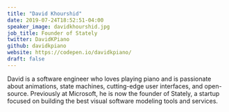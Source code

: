 ```yaml
---
title: "David Khourshid"
date: 2019-07-24T18:52:51-04:00
speaker_image: davidkhourshid.jpg
job_title: Founder of Stately
twitter: DavidKPiano
github: davidkpiano
website: https://codepen.io/davidkpiano/
draft: false
---
```


David is a software engineer who loves playing piano and is passionate about animations, state machines, cutting-edge user interfaces, and open-source. Previously at Microsoft, he is now the founder of Stately, a startup focused on building the best visual software modeling tools and services.
